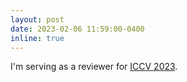 ```yaml
---
layout: post
date: 2023-02-06 11:59:00-0400
inline: true
---
```


I'm serving as a reviewer for [ICCV 2023](https://iccv2023.thecvf.com/).